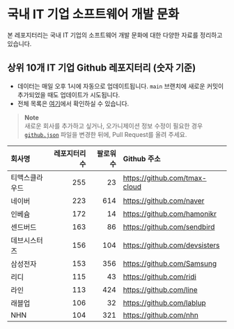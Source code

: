 # 국내 IT 기업 소프트웨어 개발 문화
본 레포지터리는 국내 IT 기업의 소프트웨어 개발 문화에 대한 다양한 자료를 정리하고 있습니다.

## 상위 10개 IT 기업 Github 레포지터리 (숫자 기준)

- 데이터는 매일 오후 1시에 자동으로 업데이트됩니다. `main` 브랜치에 새로운 커밋이 추가되었을 때도 업데이트가 시도됩니다.
- 전체 목록은 [여기](./github.md)에서 확인하실 수 있습니다.

> **Note**<br />
> 새로운 회사를 추가하고 싶거나, 오가니제이션 정보 수정이 필요한 경우 [`github.json`](./github.json) 파일을 변경한 뒤에, Pull Request를 올려 주세요.

<!-- MARKDOWN_TABLE(GITHUB): START -->

| **회사명** | **레포지터리 수** | **팔로워 수** | **Github 주소** |
|:---|---:|---:|:---|
| 티맥스클라우드 | 255 | 23 | https://github.com/tmax-cloud |
| 네이버 | 223 | 614 | https://github.com/naver |
| 인베슘 | 172 | 14 | https://github.com/hamonikr |
| 센드버드 | 163 | 86 | https://github.com/sendbird |
| 데브시스터즈 | 156 | 104 | https://github.com/devsisters |
| 삼성전자 | 153 | 356 | https://github.com/Samsung |
| 리디 | 115 | 43 | https://github.com/ridi |
| 라인 | 113 | 424 | https://github.com/line |
| 래블업 | 106 | 32 | https://github.com/lablup |
| NHN | 104 | 321 | https://github.com/nhn |

<!-- MARKDOWN_TABLE(GITHUB): END -->
